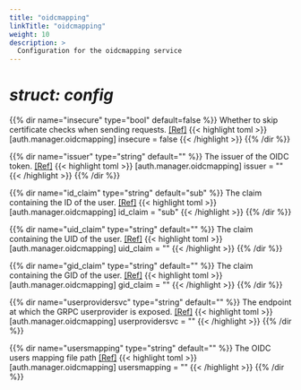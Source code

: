```yaml
---
title: "oidcmapping"
linkTitle: "oidcmapping"
weight: 10
description: >
  Configuration for the oidcmapping service
---
```


# _struct: config_

{{% dir name="insecure" type="bool" default=false %}}
Whether to skip certificate checks when sending requests. [[Ref]](https://github.com/cs3org/reva/tree/master/pkg/auth/manager/oidcmapping/oidcmapping.go#L57)
{{< highlight toml >}}
[auth.manager.oidcmapping]
insecure = false
{{< /highlight >}}
{{% /dir %}}

{{% dir name="issuer" type="string" default="" %}}
The issuer of the OIDC token. [[Ref]](https://github.com/cs3org/reva/tree/master/pkg/auth/manager/oidcmapping/oidcmapping.go#L58)
{{< highlight toml >}}
[auth.manager.oidcmapping]
issuer = ""
{{< /highlight >}}
{{% /dir %}}

{{% dir name="id_claim" type="string" default="sub" %}}
The claim containing the ID of the user. [[Ref]](https://github.com/cs3org/reva/tree/master/pkg/auth/manager/oidcmapping/oidcmapping.go#L59)
{{< highlight toml >}}
[auth.manager.oidcmapping]
id_claim = "sub"
{{< /highlight >}}
{{% /dir %}}

{{% dir name="uid_claim" type="string" default="" %}}
The claim containing the UID of the user. [[Ref]](https://github.com/cs3org/reva/tree/master/pkg/auth/manager/oidcmapping/oidcmapping.go#L60)
{{< highlight toml >}}
[auth.manager.oidcmapping]
uid_claim = ""
{{< /highlight >}}
{{% /dir %}}

{{% dir name="gid_claim" type="string" default="" %}}
The claim containing the GID of the user. [[Ref]](https://github.com/cs3org/reva/tree/master/pkg/auth/manager/oidcmapping/oidcmapping.go#L61)
{{< highlight toml >}}
[auth.manager.oidcmapping]
gid_claim = ""
{{< /highlight >}}
{{% /dir %}}

{{% dir name="userprovidersvc" type="string" default="" %}}
The endpoint at which the GRPC userprovider is exposed. [[Ref]](https://github.com/cs3org/reva/tree/master/pkg/auth/manager/oidcmapping/oidcmapping.go#L62)
{{< highlight toml >}}
[auth.manager.oidcmapping]
userprovidersvc = ""
{{< /highlight >}}
{{% /dir %}}

{{% dir name="usersmapping" type="string" default="" %}}
 The OIDC users mapping file path [[Ref]](https://github.com/cs3org/reva/tree/master/pkg/auth/manager/oidcmapping/oidcmapping.go#L63)
{{< highlight toml >}}
[auth.manager.oidcmapping]
usersmapping = ""
{{< /highlight >}}
{{% /dir %}}

